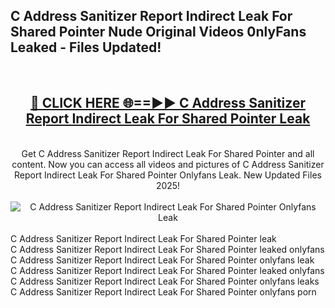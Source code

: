 <h2>C Address Sanitizer Report Indirect Leak For Shared Pointer Nude Original Videos 0nlyFans Leaked - Files Updated! </h2>
<br>
<div align="center">
<h2><a href="https://213.232.235.80/live/video.php?q=c-address-sanitizer-report-indirect-leak-for-shared-pointer" rel="nofollow">🔴 CLICK HERE 🌐==►► C Address Sanitizer Report Indirect Leak For Shared Pointer Leak</a></h2>
<br>
Get C Address Sanitizer Report Indirect Leak For Shared Pointer and all content. Now you can access all videos and pictures of C Address Sanitizer Report Indirect Leak For Shared Pointer Onlyfans Leak. New Updated Files 2025!
<br>
<br>
<a href="https://213.232.235.80/live/video.php?q=c-address-sanitizer-report-indirect-leak-for-shared-pointer" rel="nofollow" data-target="animated-image.originalLink"><img src="https://i.imgur.com/1EjSzPs.png" alt="C Address Sanitizer Report Indirect Leak For Shared Pointer Onlyfans Leak" style="max-width: 100%; display: inline-block;" data-target="animated-image.originalImage"></a>
</div>
<br>
C Address Sanitizer Report Indirect Leak For Shared Pointer leak<br>
C Address Sanitizer Report Indirect Leak For Shared Pointer leaked onlyfans<br>
C Address Sanitizer Report Indirect Leak For Shared Pointer onlyfans leak<br>
C Address Sanitizer Report Indirect Leak For Shared Pointer leaked onlyfans<br>
C Address Sanitizer Report Indirect Leak For Shared Pointer onlyfans leaks<br>
C Address Sanitizer Report Indirect Leak For Shared Pointer onlyfans porn
